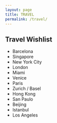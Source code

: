 ```yaml
---
layout: page
title: TRAVEL
permalink: /travel/
---
```


## Travel Wishlist

* Barcelona
* Singapore
* New York City
* London
* Miami 
* Venice
* Paris
* Zurich / Basel
* Hong Kong
* San Paulo
* Beijing
* Istanbul
* Los Angeles
